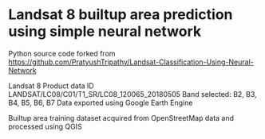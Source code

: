 # Landsat 8 builtup area prediction using simple neural network
Python source code forked from https://github.com/PratyushTripathy/Landsat-Classification-Using-Neural-Network

Landsat 8 Product data ID LANDSAT/LC08/C01/T1_SR/LC08_120065_20180505
Band selected: B2, B3, B4, B5, B6, B7
Data exported using Google Earth Engine

Builtup area training dataset acquired from OpenStreetMap data and processed using QGIS
